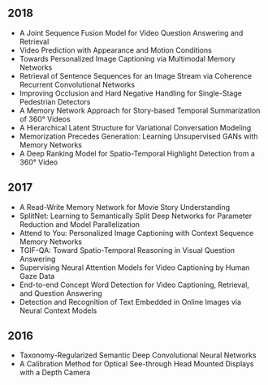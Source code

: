 ## 2018
- A Joint Sequence Fusion Model for Video Question Answering and Retrieval
- Video Prediction with Appearance and Motion Conditions
- Towards Personalized Image Captioning via Multimodal Memory Networks
- Retrieval of Sentence Sequences for an Image Stream via Coherence Recurrent Convolutional Networks
- Improving Occlusion and Hard Negative Handling for Single-Stage Pedestrian Detectors
- A Memory Network Approach for Story-based Temporal Summarization of 360° Videos
- A Hierarchical Latent Structure for Variational Conversation Modeling
- Memorization Precedes Generation: Learning Unsupervised GANs with Memory Networks
- A Deep Ranking Model for Spatio-Temporal Highlight Detection from a 360° Video

## 2017
- A Read-Write Memory Network for Movie Story Understanding
- SplitNet: Learning to Semantically Split Deep Networks for Parameter Reduction and Model Parallelization
- Attend to You: Personalized Image Captioning with Context Sequence Memory Networks
- TGIF-QA: Toward Spatio-Temporal Reasoning in Visual Question Answering
- Supervising Neural Attention Models for Video Captioning by Human Gaze Data
- End-to-end Concept Word Detection for Video Captioning, Retrieval, and Question Answering
- Detection and Recognition of Text Embedded in Online Images via Neural Context Models

## 2016
- Taxonomy-Regularized Semantic Deep Convolutional Neural Networks
- A Calibration Method for Optical See-through Head Mounted Displays with a Depth Camera
